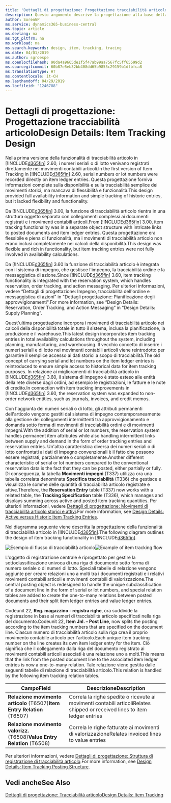```yaml
---
title: 'Dettagli di progettazione: Progettazione tracciabilità articolo | Microsoft Docs'
description: Questo argomento descrive la progettazione alla base della tracciabilità articolo in Business Central.
author: SorenGP
ms.service: dynamics365-business-central
ms.topic: article
ms.devlang: na
ms.tgt_pltfrm: na
ms.workload: na
ms.search.keywords: design, item, tracking, tracing
ms.date: 04/01/2019
ms.author: sgroespe
ms.openlocfilehash: 90da4a9665de1f5f47ab99aa7567fc5ff65599d2
ms.sourcegitcommit: 60b87e5eb32bb408dd65b9855c29159b1dfbfca8
ms.translationtype: HT
ms.contentlocale: it-CH
ms.lasthandoff: 04/29/2019
ms.locfileid: "1246788"
---
```

# <a name="design-details-item-tracking-design"></a><span data-ttu-id="d325b-103">Dettagli di progettazione: Progettazione tracciabilità articolo</span><span class="sxs-lookup"><span data-stu-id="d325b-103">Design Details: Item Tracking Design</span></span>
<span data-ttu-id="d325b-104">Nella prima versione della funzionalità di tracciabilità articolo in [!INCLUDE[d365fin](includes/d365fin_md.md)] 2.60, i numeri seriali o di lotto venivano registrati direttamente nei movimenti contabili articoli.</span><span class="sxs-lookup"><span data-stu-id="d325b-104">In the first version of Item Tracking in [!INCLUDE[d365fin](includes/d365fin_md.md)] 2.60, serial numbers or lot numbers were recorded directly on item ledger entries.</span></span> <span data-ttu-id="d325b-105">Questa progettazione forniva informazioni complete sulla disponibilità e sulla tracciabilità semplice dei movimenti storici, ma mancava di flessibilità e funzionalità.</span><span class="sxs-lookup"><span data-stu-id="d325b-105">This design provided full availability information and simple tracking of historic entries, but it lacked flexibility and functionality.</span></span>  

<span data-ttu-id="d325b-106">Da [!INCLUDE[d365fin](includes/d365fin_md.md)] 3.00, la funzione di tracciabilità articolo rientra in una struttura oggetto separata con collegamenti complessi ai documenti registrati e i movimenti contabili articoli.</span><span class="sxs-lookup"><span data-stu-id="d325b-106">From [!INCLUDE[d365fin](includes/d365fin_md.md)] 3.00, item tracking functionality was in a separate object structure with intricate links to posted documents and item ledger entries.</span></span> <span data-ttu-id="d325b-107">Questa progettazione era flessibile e piena di funzionalità, ma i movimenti di tracciabilità articolo non erano inclusi completamente nei calcoli della disponibilità.</span><span class="sxs-lookup"><span data-stu-id="d325b-107">This design was flexible and rich in functionality, but item tracking entries were not fully involved in availability calculations.</span></span>  

<span data-ttu-id="d325b-108">Da [!INCLUDE[d365fin](includes/d365fin_md.md)] 3.60 la funzione di tracciabilità articolo è integrata con il sistema di impegno, che gestisce l'impegno, la tracciabilità ordine e la messaggistica di azione.</span><span class="sxs-lookup"><span data-stu-id="d325b-108">Since [!INCLUDE[d365fin](includes/d365fin_md.md)] 3.60, item tracking functionality is integrated with the reservation system, which handles reservation, order tracking, and action messaging.</span></span> <span data-ttu-id="d325b-109">Per ulteriori informazioni, vedere “Dettagli di progettazione: Impegno, tracciabilità dell'ordine e messaggistica di azioni" in "Dettagli progettazione: Pianificazione degli approvvigionamenti".</span><span class="sxs-lookup"><span data-stu-id="d325b-109">For more information, see “Design Details: Reservation, Order Tracking, and Action Messaging” in “Design Details: Supply Planning”.</span></span>  

<span data-ttu-id="d325b-110">Quest'ultima progettazione incorpora i movimenti di tracciabilità articolo nei calcoli della disponibilità totale in tutto il sistema, inclusa la pianificazione, la produzione e il warehouse.</span><span class="sxs-lookup"><span data-stu-id="d325b-110">This latest design incorporates item tracking entries in total availability calculations throughout the system, including planning, manufacturing, and warehousing.</span></span> <span data-ttu-id="d325b-111">Il vecchio concetto di inserire i numeri seriali e di lotto nei movimenti contabili articoli viene reintrodotto per garantire il semplice accesso ai dati storici a scopo di tracciabilità.</span><span class="sxs-lookup"><span data-stu-id="d325b-111">The old concept of carrying serial and lot numbers on the item ledger entries is reintroduced to ensure simple access to historical data for item tracking purposes.</span></span> <span data-ttu-id="d325b-112">In relazione ai miglioramenti di tracciabilità articolo in [!INCLUDE[d365fin](includes/d365fin_md.md)] 3.60, il sistema di impegno è stato esteso alle entità della rete diverse dagli ordini, ad esempio le registrazioni, le fatture e le note di credito.</span><span class="sxs-lookup"><span data-stu-id="d325b-112">In connection with item tracking improvements in [!INCLUDE[d365fin](includes/d365fin_md.md)] 3.60, the reservation system was expanded to non-order network entities, such as journals, invoices, and credit memos.</span></span>  

<span data-ttu-id="d325b-113">Con l'aggiunta dei numeri seriali o di lotto, gli attributi permanenti dell'articolo vengono gestiti dal sistema di impegno contemporaneamente alla gestione dei collegamenti intermittenti tra approvvigionamento e domanda sotto forma di movimenti di tracciabilità ordini e di movimenti impegni.</span><span class="sxs-lookup"><span data-stu-id="d325b-113">With the addition of serial or lot numbers, the reservation system handles permanent item attributes while also handling intermittent links between supply and demand in the form of order tracking entries and reservation entries.</span></span> <span data-ttu-id="d325b-114">Un'altra caratteristica diversa dei numeri seriali o di lotto confrontati ai dati di impegno convenzionali è il fatto che possono essere registrati, parzialmente o completamente.</span><span class="sxs-lookup"><span data-stu-id="d325b-114">Another different characteristic of serial or lot numbers compared to the conventional reservation data is the fact that they can be posted, either partially or fully.</span></span> <span data-ttu-id="d325b-115">Di conseguenza, la tabella **Movimenti impegni** (T337) utilizza ora una tabella correlata denominata **Specifica tracciabilità** (T336) che gestisce e visualizza le somme delle quantità di tracciabilità articolo registrate e attive.</span><span class="sxs-lookup"><span data-stu-id="d325b-115">Therefore, the **Reservation Entry** table (T337) now works with a related table, the **Tracking Specification** table (T336), which manages and displays summing across active and posted item tracking quantities.</span></span> <span data-ttu-id="d325b-116">Per ulteriori informazioni, vedere [Dettagli di progettazione: Movimenti di tracciabilità articolo storici e attivi](design-details-active-versus-historic-item-tracking-entries.md).</span><span class="sxs-lookup"><span data-stu-id="d325b-116">For more information, see [Design Details: Active versus Historic Item Tracking Entries](design-details-active-versus-historic-item-tracking-entries.md).</span></span>  

<span data-ttu-id="d325b-117">Nel diagramma seguente viene descritta la progettazione della funzionalità di tracciabilità articolo in [!INCLUDE[d365fin](includes/d365fin_md.md)].</span><span class="sxs-lookup"><span data-stu-id="d325b-117">The following diagram outlines the design of item tracking functionality in [!INCLUDE[d365fin](includes/d365fin_md.md)].</span></span>  

<span data-ttu-id="d325b-118">![Esempio di flusso di tracciabilità articolo](media/design_details_item_tracking_design.png "Esempio di flusso di tracciabilità articolo")</span><span class="sxs-lookup"><span data-stu-id="d325b-118">![Example of item tracking flow](media/design_details_item_tracking_design.png "Example of item tracking flow")</span></span>  

<span data-ttu-id="d325b-119">L'oggetto di registrazione centrale è riprogettato per gestire la sottoclassificazione univoca di una riga di documento sotto forma di numero seriale o di numeri di lotto. Speciali tabelle di relazione vengono aggiunte per creare relazioni uno a molti tra i documenti registrati e i relativi movimenti contabili articoli e movimenti contabili di valorizzazione.</span><span class="sxs-lookup"><span data-stu-id="d325b-119">The central posting object is redesigned to handle the unique subclassification of a document line in the form of serial or lot numbers, and special relation tables are added to create the one-to-many relations between posted documents and their split item ledger entries and value ledger entries.</span></span>  

<span data-ttu-id="d325b-120">Codeunit 22, **Reg. magazzino - registra righe**, ora suddivide la registrazione in base ai numeri di tracciabilità articolo specificati nella riga del documento.</span><span class="sxs-lookup"><span data-stu-id="d325b-120">Codeunit 22, **Item Jnl. – Post Line**, now splits the posting according to the item tracking numbers that are specified on the document line.</span></span> <span data-ttu-id="d325b-121">Ciascun numero di tracciabilità articolo sulla riga crea il proprio movimento contabile articolo per l'articolo.</span><span class="sxs-lookup"><span data-stu-id="d325b-121">Each unique item tracking number on the line creates its own item ledger entry for the item.</span></span> <span data-ttu-id="d325b-122">Ciò significa che il collegamento dalla riga del documento registrato ai movimenti contabili articoli associati è una relazione uno a molti.</span><span class="sxs-lookup"><span data-stu-id="d325b-122">This means that the link from the posted document line to the associated item ledger entries is now a one-to-many relation.</span></span> <span data-ttu-id="d325b-123">Tale relazione viene gestita dalle seguenti tabelle di relazione di tracciabilità articolo.</span><span class="sxs-lookup"><span data-stu-id="d325b-123">This relation is handled by the following item tracking relation tables.</span></span>  

|<span data-ttu-id="d325b-124">Campo</span><span class="sxs-lookup"><span data-stu-id="d325b-124">Field</span></span>|<span data-ttu-id="d325b-125">Descrizione</span><span class="sxs-lookup"><span data-stu-id="d325b-125">Description</span></span>|  
|---------------|---------------------------------------|  
|<span data-ttu-id="d325b-126">**Relazione movimento articolo** (T6507)</span><span class="sxs-lookup"><span data-stu-id="d325b-126">**Item Entry Relation** (T6507)</span></span>|<span data-ttu-id="d325b-127">Correla la righe spedite o ricevute ai movimenti contabili articoli</span><span class="sxs-lookup"><span data-stu-id="d325b-127">Relates shipped or received lines to item ledger entries</span></span>|  
|<span data-ttu-id="d325b-128">**Relazione movimento valorizz.** (T6508)</span><span class="sxs-lookup"><span data-stu-id="d325b-128">**Value Entry Relation** (T6508)</span></span>|<span data-ttu-id="d325b-129">Correla le righe fatturate ai movimenti di valorizzazione</span><span class="sxs-lookup"><span data-stu-id="d325b-129">Relates invoiced lines to value entries</span></span>|  

<span data-ttu-id="d325b-130">Per ulteriori informazioni, vedere [Dettagli di progettazione: Struttura di registrazione di tracciabilità articolo](design-details-item-tracking-posting-structure.md).</span><span class="sxs-lookup"><span data-stu-id="d325b-130">For more information, see [Design Details: Item Tracking Posting Structure](design-details-item-tracking-posting-structure.md).</span></span>  

## <a name="see-also"></a><span data-ttu-id="d325b-131">Vedi anche</span><span class="sxs-lookup"><span data-stu-id="d325b-131">See Also</span></span>  
[<span data-ttu-id="d325b-132">Dettagli di progettazione: Tracciabilità articolo</span><span class="sxs-lookup"><span data-stu-id="d325b-132">Design Details: Item Tracking</span></span>](design-details-item-tracking.md)
